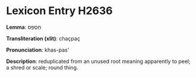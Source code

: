 # Lexicon Entry H2636

**Lemma**: חַסְפַּס

**Transliteration (xlit)**: chaçpaç

**Pronunciation**: khas-pas'

**Description**:
reduplicated from an unused root meaning apparently to peel; a shred or scale; round thing.
